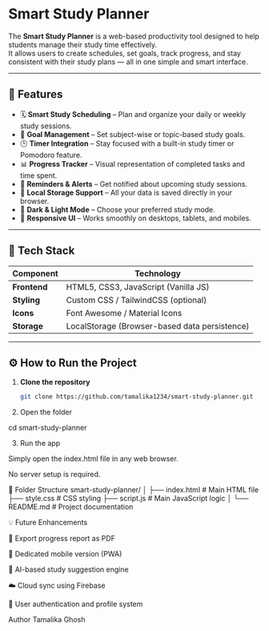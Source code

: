 # Smart Study Planner

The **Smart Study Planner** is a web-based productivity tool designed to help students manage their study time effectively.  
It allows users to create schedules, set goals, track progress, and stay consistent with their study plans — all in one simple and smart interface.

---

## 🌟 Features

- 🗓 **Smart Study Scheduling** – Plan and organize your daily or weekly study sessions.  
- 🧠 **Goal Management** – Set subject-wise or topic-based study goals.  
- 🕒 **Timer Integration** – Stay focused with a built-in study timer or Pomodoro feature.  
- 📊 **Progress Tracker** – Visual representation of completed tasks and time spent.  
- 🔔 **Reminders & Alerts** – Get notified about upcoming study sessions.  
- 💾 **Local Storage Support** – All your data is saved directly in your browser.  
- 🌙 **Dark & Light Mode** – Choose your preferred study mode.  
- 🎨 **Responsive UI** – Works smoothly on desktops, tablets, and mobiles.

---

## 🧱 Tech Stack

| Component | Technology |
|------------|-------------|
| **Frontend** | HTML5, CSS3, JavaScript (Vanilla JS) |
| **Styling** | Custom CSS / TailwindCSS (optional) |
| **Icons** | Font Awesome / Material Icons |
| **Storage** | LocalStorage (Browser-based data persistence) |

---

## ⚙️ How to Run the Project

1. **Clone the repository**
   ```bash
   git clone https://github.com/tamalika1234/smart-study-planner.git

2. Open the folder

cd smart-study-planner


3. Run the app

Simply open the index.html file in any web browser.

No server setup is required.

📂 Folder Structure
smart-study-planner/
│
├── index.html          # Main HTML file
├── style.css           # CSS styling
├── script.js           # Main JavaScript logic
│
└── README.md           # Project documentation

💡 Future Enhancements

🧾 Export progress report as PDF

📱 Dedicated mobile version (PWA)

🧠 AI-based study suggestion engine

☁️ Cloud sync using Firebase

🎯 User authentication and profile system


Author
Tamalika Ghosh
